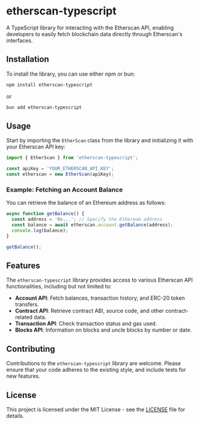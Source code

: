 # etherscan-typescript

A TypeScript library for interacting with the Etherscan API, enabling developers to easily fetch blockchain data directly through Etherscan's interfaces.

## Installation

To install the library, you can use either npm or bun:

```bash
npm install etherscan-typescript
```

or

```bash
bun add etherscan-typescript
```

## Usage

Start by importing the `EtherScan` class from the library and initializing it with your Etherscan API key:

```typescript
import { EtherScan } from 'etherscan-typescript';

const apiKey = 'YOUR_ETHERSCAN_API_KEY';
const etherscan = new EtherScan(apiKey);
```

### Example: Fetching an Account Balance

You can retrieve the balance of an Ethereum address as follows:

```typescript
async function getBalance() {
  const address = '0x...'; // Specify the Ethereum address
  const balance = await etherscan.account.getBalance(address);
  console.log(balance);
}

getBalance();
```

## Features

The `etherscan-typescript` library provides access to various Etherscan API functionalities, including but not limited to:

- **Account API**: Fetch balances, transaction history, and ERC-20 token transfers.
- **Contract API**: Retrieve contract ABI, source code, and other contract-related data.
- **Transaction API**: Check transaction status and gas used.
- **Blocks API**: Information on blocks and uncle blocks by number or date.

## Contributing

Contributions to the `etherscan-typescript` library are welcome. Please ensure that your code adheres to the existing style, and include tests for new features.

## License

This project is licensed under the MIT License - see the [LICENSE](LICENSE) file for details.
